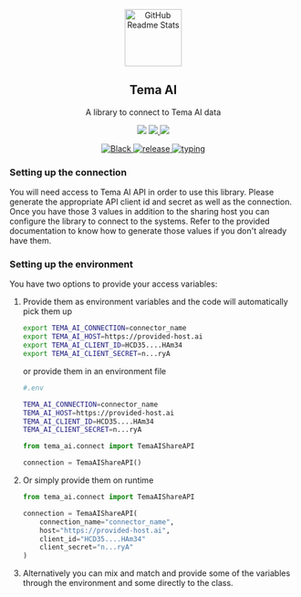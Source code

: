 <p align="center">
 <img width="100px" src="https://avatars.githubusercontent.com/u/96249131?s=400&u=b2257d99b282c443f80bbd4a8e9d015099c466ea&v=4" align="center" alt="GitHub Readme Stats" />
 <h2 align="center">Tema AI</h2>
 <p align="center">A library to connect to Tema AI data</p>
</p>


<p align="center">
  <img src="https://img.shields.io/badge/python-3.8|3.9|3.10|3.11|3.12-navy.svg" />
  <a href="https://codeclimate.com/repos/66c8e6bbf971e32db3aa5473/maintainability">
    <img src="https://api.codeclimate.com/v1/badges/7f59c6625078be938fff/maintainability">
  </a>
  <a href="https://codeclimate.com/repos/66c8e6bbf971e32db3aa5473/test_coverage">
    <img src="https://api.codeclimate.com/v1/badges/7f59c6625078be938fff/test_coverage">
  </a>
</p>
<p align="center">
  <a href="https://github.com/tema-ai/tema_ai_connect/actions/workflows/black.yml">
    <img alt="Black" src="https://github.com/tema-ai/tema_ai_connect/actions/workflows/black.yml/badge.svg" />
  </a>
  <a href="https://github.com/tema-ai/tema_ai_connect/actions/workflows/publish-to-pypi.yml">
    <img alt="release" src="https://github.com/tema-ai/tema_ai_connect/actions/workflows/publish-to-pypi.yml/badge.svg?event=release"/>
  </a>
  <a href="https://github.com/tema-ai/tema_ai_connect/actions/workflows/mypy.yml">
    <img alt="typing" src="https://github.com/tema-ai/tema_ai_connect/actions/workflows/mypy.yml/badge.svg"/>
  </a>
</p>

### Setting up the connection

You will need access to Tema AI API in order to use this library. Please generate the appropriate API client id and secret as well as the connection. Once you have those 3 values in addition to the sharing host you can configure the library to connect to the systems. Refer to the provided documentation to know how to generate those values if you don't already have them.

### Setting up the environment

You have two options to provide your access variables:

1. Provide them as environment variables and the code will automatically pick them up

    ```bash
    export TEMA_AI_CONNECTION=connector_name
    export TEMA_AI_HOST=https://provided-host.ai
    export TEMA_AI_CLIENT_ID=HCD35....HAm34
    export TEMA_AI_CLIENT_SECRET=n...ryA
    ```

    or provide them in an environment file

    ```bash
    #.env

    TEMA_AI_CONNECTION=connector_name
    TEMA_AI_HOST=https://provided-host.ai
    TEMA_AI_CLIENT_ID=HCD35....HAm34
    TEMA_AI_CLIENT_SECRET=n...ryA
    ```

    ```python
    from tema_ai.connect import TemaAIShareAPI

    connection = TemaAIShareAPI()
    ```

2. Or simply provide them on runtime

    ```python
    from tema_ai.connect import TemaAIShareAPI

    connection = TemaAIShareAPI(
        connection_name="connector_name",
        host="https://provided-host.ai",
        client_id="HCD35....HAm34"
        client_secret="n...ryA"
    )

    ```

3. Alternatively you can mix and match and provide some of the variables through the environment and some directly to the class.
